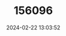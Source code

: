 ---
title: "156096"
category: "Bythiospeum waegelei"
draft: false
date: 2024-02-22 13:03:52
languages:
  German: ["Wägeles Brunnenschnecken"]
---